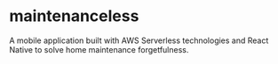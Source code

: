 # maintenanceless
A mobile application built with AWS Serverless technologies and React Native to solve home maintenance forgetfulness.
